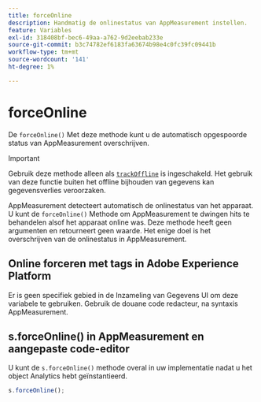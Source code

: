 ```yaml
---
title: forceOnline
description: Handmatig de onlinestatus van AppMeasurement instellen.
feature: Variables
exl-id: 318408bf-bec6-49aa-a762-9d2eebab233e
source-git-commit: b3c74782ef6183fa63674b98e4c0fc39fc09441b
workflow-type: tm+mt
source-wordcount: '141'
ht-degree: 1%

---
```


# forceOnline

De `forceOnline()` Met deze methode kunt u de automatisch opgespoorde status van AppMeasurement overschrijven.

>[!IMPORTANT]
>
>Gebruik deze methode alleen als [`trackOffline`](../config-vars/trackoffline.md) is ingeschakeld. Het gebruik van deze functie buiten het offline bijhouden van gegevens kan gegevensverlies veroorzaken.

AppMeasurement detecteert automatisch de onlinestatus van het apparaat. U kunt de `forceOnline()` Methode om AppMeasurement te dwingen hits te behandelen alsof het apparaat online was. Deze methode heeft geen argumenten en retourneert geen waarde. Het enige doel is het overschrijven van de onlinestatus in AppMeasurement.

## Online forceren met tags in Adobe Experience Platform

Er is geen specifiek gebied in de Inzameling van Gegevens UI om deze variabele te gebruiken. Gebruik de douane code redacteur, na syntaxis AppMeasurement.

## s.forceOnline() in AppMeasurement en aangepaste code-editor

U kunt de `s.forceOnline()` methode overal in uw implementatie nadat u het object Analytics hebt geïnstantieerd.

```js
s.forceOnline();
```

